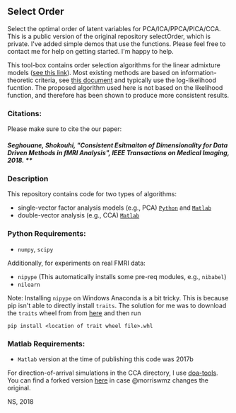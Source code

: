 ## Select Order
Select the optimal order of latent variables for PCA/ICA/PPCA/PICA/CCA.
This is a public version of the original repository selectOrder, which is private. I've added simple demos that use the functions. Please feel free to contact me for help on getting started. I'm happy to help. 

This tool-box contains order selection algorithms for the linear admixture models ([see this link](https://github.com/idnavid/selectOrder/blob/master/notes/disecting_correlation.pdf)).
Most existing methods are based on information-theoretic criteria, see [this document](https://github.com/idnavid/selectOrder/blob/master/notes/deriving_aic.pdf) and typically use the log-likelihood fucntion. The proposed algorithm used here is not based on the likelihood function, and therefore 
has been shown to produce more consistent results. 

### Citations:
Please make sure to cite the our paper:

##### *Seghouane, Shokouhi, "Consistent Esitmaiton of Dimensionality for Data Driven Methods in fMRI Analysis", IEEE Transactions on Medical Imaging, 2018.* ** 


### Description
This repository contains code for two types of algorithms: 
- single-vector factor analysis models (e.g., PCA) [`Python`](https://github.com/idnavid/selectOrder_public/tree/master/code/standard/python) and [`Matlab`](https://github.com/idnavid/selectOrder_public/tree/master/code/standard/matlab)
- double-vector analysis (e.g., CCA) [`Matlab`](https://github.com/idnavid/selectOrder_public/tree/master/code/cca/matlab)

### Python Requirements: 
- `numpy`, `scipy`

Additionally, for experiments on real FMRI data: 
- `nipype` (This automatically installs some pre-req modules, e.g., `nibabel`)
- `nilearn`

Note: Installing `nipype` on Windows Anaconda is a bit tricky. 
This is because pip isn't able to directly install `traits`. 
The solution for me was to download the `traits` wheel from from [here](https://www.lfd.uci.edu/~gohlke/pythonlibs/)
and then run 

`pip install <location of trait wheel file>.whl`

### Matlab Requirements:
- `Matlab` version at the time of publishing this code was 2017b

For direction-of-arrival simulations in the CCA directory, I use [doa-tools](https://github.com/morriswmz/doa-tools.git). You can find a forked version [here](https://github.com/idnavid/doa-tools) in case @morriswmz changes the original. 

NS, 2018

